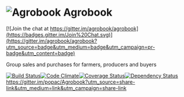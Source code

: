 ![Agrobook](https://avatars0.githubusercontent.com/u/13457681?v=3&s=200) Agrobook
========

[![Join the chat at https://gitter.im/agrobook/agrobook](https://badges.gitter.im/Join%20Chat.svg)](https://gitter.im/agrobook/agrobook?utm_source=badge&utm_medium=badge&utm_campaign=pr-badge&utm_content=badge)

Group sales and purchases for farmers, producers and buyers

[![Build Status](https://travis-ci.org/agrobook/agrobook.svg)](https://travis-ci.org/agrobook/agrobook)[![Code Climate](https://codeclimate.com/github/agrobook/agrobook/badges/gpa.svg)](https://codeclimate.com/github/agrobook/agrobook)[![Coverage Status](https://coveralls.io/repos/agrobook/agrobook/badge.svg?branch=master&service=github)](https://coveralls.io/github/agrobook/agrobook?branch=master)[![Dependency Status](https://gemnasium.com/agrobook/agrobook.svg)](https://gemnasium.com/agrobook/agrobook)
https://gitter.im/popac/Agrobook?utm_source=share-link&utm_medium=link&utm_campaign=share-link
